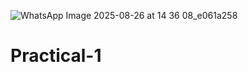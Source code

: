 ![WhatsApp Image 2025-08-26 at 14 36 08_e061a258](https://github.com/user-attachments/assets/96dc2e64-0e12-42af-9be0-b369355d5f6b)
# Practical-1
